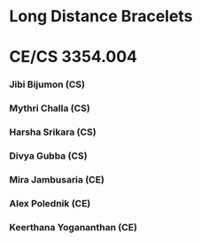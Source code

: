 # Long Distance Bracelets
# CE/CS 3354.004
### Jibi Bijumon (CS)
### Mythri Challa (CS)
### Harsha Srikara (CS)
### Divya Gubba (CS)
### Mira Jambusaria (CE)
### Alex Polednik (CE)
### Keerthana Yogananthan (CE)
